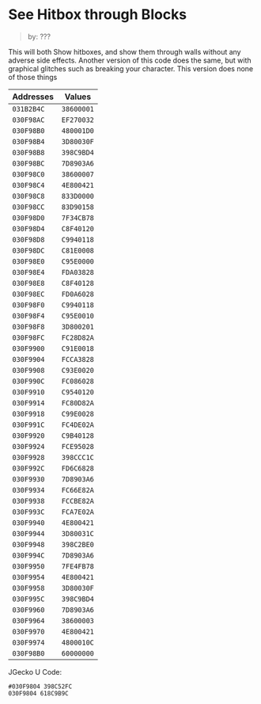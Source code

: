 # See Hitbox through Blocks
> by: ???

This will both Show hitboxes, and show them through walls without any adverse side effects. Another version of this code does the same, but with graphical glitches such as breaking your character. This version does none of those things

Addresses | Values
------------- | -------------
`031B2B4C` | `38600001`
`030F98AC` | `EF270032`
`030F98B0` | `480001D0`
`030F98B4` | `3D80030F`
`030F98B8` | `398C9BD4`
`030F98BC` | `7D8903A6`
`030F98C0` | `38600007`
`030F98C4` | `4E800421`
`030F98C8` | `833D0000`
`030F98CC` | `83D90158`
`030F98D0` | `7F34CB78`
`030F98D4` | `C8F40120`
`030F98D8` | `C9940118`
`030F98DC` | `C81E0008`
`030F98E0` | `C95E0000`
`030F98E4` | `FDA03828`
`030F98E8` | `C8F40128`
`030F98EC` | `FD0A6028`
`030F98F0` | `C9940118`
`030F98F4` | `C95E0010`
`030F98F8` | `3D800201`
`030F98FC` | `FC28D82A`
`030F9900` | `C91E0018`
`030F9904` | `FCCA3828`
`030F9908` | `C93E0020`
`030F990C` | `FC086028`
`030F9910` | `C9540120`
`030F9914` | `FC80D82A`
`030F9918` | `C99E0028`
`030F991C` | `FC4DE02A`
`030F9920` | `C9B40128`
`030F9924` | `FCE95028`
`030F9928` | `398CCC1C`
`030F992C` | `FD6C6828`
`030F9930` | `7D8903A6`
`030F9934` | `FC66E82A`
`030F9938` | `FCCBE82A`
`030F993C` | `FCA7E02A`
`030F9940` | `4E800421`
`030F9944` | `3D80031C`
`030F9948` | `398C2BE0`
`030F994C` | `7D8903A6`
`030F9950` | `7FE4FB78`
`030F9954` | `4E800421`
`030F9958` | `3D80030F`
`030F995C` | `398C9BD4`
`030F9960` | `7D8903A6`
`030F9964` | `38600003`
`030F9970` | `4E800421`
`030F9974` | `4800010C`
`030F98B0` | `60000000`

JGecko U Code:
```
#030F9804 398C52FC
030F9804 618C9B9C
```
